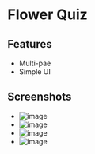 # Flower Quiz

## Features
- Multi-pae
- Simple UI

## Screenshots
- ![image](https://user-images.githubusercontent.com/70219319/236858200-284a3514-2f49-43f0-8d34-71717c29dd9c.png)
- ![image](https://user-images.githubusercontent.com/70219319/236858371-b2101273-9e4c-4b23-ad9b-ede31d30cfea.png)
- ![image](https://user-images.githubusercontent.com/70219319/236858627-7e4eec84-6b73-4594-81f3-c3309125d94b.png)
- ![image](https://user-images.githubusercontent.com/70219319/236858881-0f54dc64-d4ca-4ee1-ac38-1258f87fa8b8.png)
